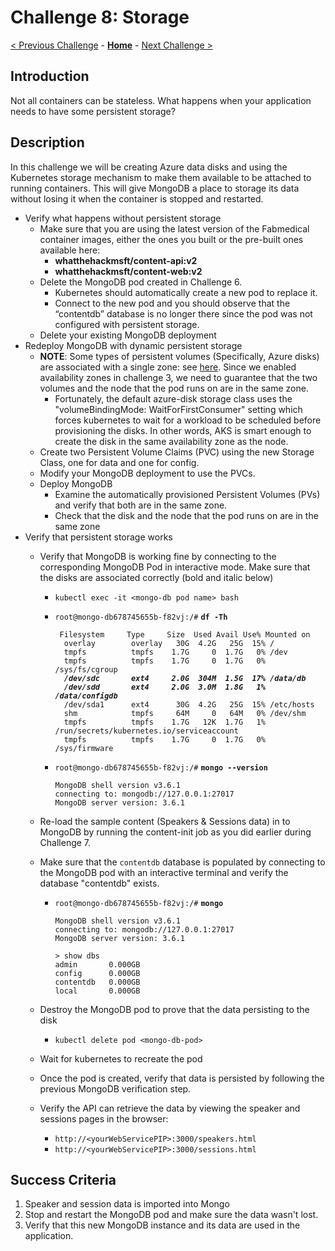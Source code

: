 # Challenge 8: Storage

[< Previous Challenge](./07-updaterollback.md) - **[Home](../README.md)** - [Next Challenge >](./09-helm.md)

## Introduction

Not all containers can be stateless. What happens when your application needs to have some persistent storage? 

## Description

In this challenge we will be creating Azure data disks and using the Kubernetes storage mechanism to make them available to be attached to running containers. This will give MongoDB a place to storage its data without losing it when the container is stopped and restarted.

- Verify what happens without persistent storage
	- Make sure that you are using the latest version of the Fabmedical container images, either the ones you built or the pre-built ones available here:
		- **whatthehackmsft/content-api:v2**
		- **whatthehackmsft/content-web:v2**
	- Delete the MongoDB pod created in Challenge 6. 
		- Kubernetes should automatically create a new pod to replace it. 
		- Connect to the new pod and you should observe that the “contentdb” database is no longer there since the pod was not configured with persistent storage.
	- Delete your existing MongoDB deployment
- Redeploy MongoDB with dynamic persistent storage
	- **NOTE**: Some types of persistent volumes (Specifically, Azure disks) are associated with a single zone: see [here](https://docs.microsoft.com/en-us/azure/aks/availability-zones#azure-disks-limitations). Since we enabled availability zones in challenge 3, we need to guarantee that the two volumes and the node that the pod runs on are in the same zone.  
    	- Fortunately, the default azure-disk storage class uses the "volumeBindingMode: WaitForFirstConsumer" setting which forces kubernetes to wait for a workload to be scheduled before provisioning the disks.  In other words, AKS is smart enough to create the disk in the same availability zone as the node.
	- Create two Persistent Volume Claims (PVC) using the new Storage Class, one for data and one for config.
	- Modify your MongoDB deployment to use the PVCs.
	- Deploy MongoDB
		- Examine the automatically provisioned Persistent Volumes (PVs) and verify that both are in the same zone.
		- Check that the disk and the node that the pod runs on are in the same zone
- Verify that persistent storage works
	- Verify that MongoDB is working fine by connecting to the corresponding MongoDB Pod in interactive mode. Make sure that the disks are associated correctly (bold and italic below)

		- `kubectl exec -it <mongo-db pod name> bash`
		- `root@mongo-db678745655b-f82vj:/#` **`df -Th`**
			<pre><code>	Filesystem     Type     Size  Used Avail Use% Mounted on
			overlay        overlay   30G  4.2G   25G  15% /
			tmpfs          tmpfs    1.7G     0  1.7G   0% /dev
			tmpfs          tmpfs    1.7G     0  1.7G   0% /sys/fs/cgroup
			<b><i>/dev/sdc       ext4     2.0G  304M  1.5G  17% /data/db
			/dev/sdd       ext4     2.0G  3.0M  1.8G   1% /data/configdb</i></b>
			/dev/sda1      ext4      30G  4.2G   25G  15% /etc/hosts
			shm            tmpfs     64M     0   64M   0% /dev/shm
			tmpfs          tmpfs    1.7G   12K  1.7G   1% /run/secrets/kubernetes.io/serviceaccount
			tmpfs          tmpfs    1.7G     0  1.7G   0% /sys/firmware</code></pre>

		- `root@mongo-db678745655b-f82vj:/#` **`mongo --version`**
			```
			MongoDB shell version v3.6.1
			connecting to: mongodb://127.0.0.1:27017
			MongoDB server version: 3.6.1
			```

	- Re-load the sample content (Speakers & Sessions data) in to MongoDB by running the content-init job as you did earlier during Challenge 7.
	- Make sure that the `contentdb` database is populated by connecting to the MongoDB pod with an interactive terminal and verify the database "contentdb" exists.
		- `root@mongo-db678745655b-f82vj:/#` **`mongo`**
			```
			MongoDB shell version v3.6.1
			connecting to: mongodb://127.0.0.1:27017
			MongoDB server version: 3.6.1
			
			> show dbs
			admin       0.000GB
			config      0.000GB
			contentdb   0.000GB
			local       0.000GB
			```

	- Destroy the MongoDB pod to prove that the data persisting to the disk 
		- `kubectl delete pod <mongo-db-pod>`
	- Wait for kubernetes to recreate the pod
	- Once the pod is created, verify that data is persisted by following the previous MongoDB verification step.
	- Verify the API can retrieve the data by viewing the speaker and sessions pages in the browser: 
		- `http://<yourWebServicePIP>:3000/speakers.html`
		- `http://<yourWebServicePIP>:3000/sessions.html`

## Success Criteria

1. Speaker and session data is imported into Mongo
1. Stop and restart the MongoDB pod and make sure the data wasn't lost.
1. Verify that this new MongoDB instance and its data are used in the application.